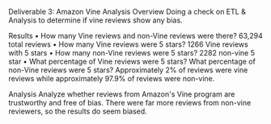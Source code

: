 Deliverable 3: Amazon Vine Analysis
Overview
Doing a check on ETL & Analysis to determine if vine reviews show any bias. 

Results
•	How many Vine reviews and non-Vine reviews were there? 63,294 total reviews
•	How many Vine reviews were 5 stars?  1266 Vine reviews with 5 stars
•	How many non-Vine reviews were 5 stars?  2282 non-vine 5 star
•	What percentage of Vine reviews were 5 stars? What percentage of non-Vine reviews were 5 stars? Approximately 2% of reviews were vine reviews while approximately 97.9% of reviews were non-vine. 

Analysis
Analyze whether reviews from Amazon's Vine program are trustworthy and free of bias. 
There were far more reviews from non-vine reviewers, so the results do seem biased. 


 
 

 

 
 
 


 

  




